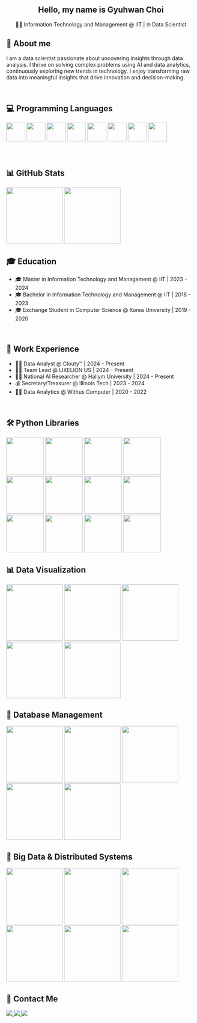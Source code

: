 <h2 align="center">
  Hello, my name is Gyuhwan Choi
</h2>

<p align="center">
  🧑‍🎓 Information Technology and Management @ IIT | 🌐 Data Scientist
</p>

## 📖 About me
I am a data scientist passionate about uncovering insights through data analysis. I thrive on solving complex problems using AI and data analytics, continuously exploring new trends in technology. I enjoy transforming raw data into meaningful insights that drive innovation and decision-making.

<br>

## 💻 Programming Languages
<div float="left" style="margin-bottom: 20px;">
  <img src="https://cdn.jsdelivr.net/gh/devicons/devicon/icons/python/python-original.svg" width="50"/>
  <img src="https://cdn.jsdelivr.net/gh/devicons/devicon/icons/java/java-original.svg" width="50"/>
  <img src="https://cdn.jsdelivr.net/gh/devicons/devicon/icons/r/r-original.svg" width="50"/>
  <img src="https://cdn.jsdelivr.net/gh/devicons/devicon/icons/mysql/mysql-original-wordmark.svg" width="50"/>
  <img src="https://cdn.jsdelivr.net/gh/devicons/devicon/icons/javascript/javascript-original.svg" width="50"/>
  <img src="https://cdn.jsdelivr.net/gh/devicons/devicon/icons/typescript/typescript-original.svg" width="50"/>
  <img src="https://cdn.jsdelivr.net/gh/devicons/devicon/icons/cplusplus/cplusplus-original.svg" width="50"/>
  <img src="https://cdn.jsdelivr.net/gh/devicons/devicon/icons/scala/scala-original.svg" width="50"/>
</div>

<br>

## 📊 GitHub Stats
<img src="https://github-readme-stats.vercel.app/api?username=Choi0619&show_icons=true&count_private=true&theme=default&bg_color=ffffff&text_color=000000&hide_rank=true&hide=prs&custom_title=Gyuhwan's%20GitHub%20Stats" height="150" />
<img src="https://github-readme-stats.vercel.app/api/top-langs/?username=Choi0619&layout=compact&theme=default&bg_color=ffffff&text_color=000000&hide=prs&langs_count=10&custom_title=Languages%20by%20File%20Size" height="150" />



<br>

## 🎓 Education
- 🎓 Master in Information Technology and Management @ IIT | 2023 - 2024
- 🎓 Bachelor in Information Technology and Management @ IIT | 2018 - 2023
- 🎓 Exchange Student in Computer Science @ Korea University | 2019 - 2020

<br>

## 💼 Work Experience
- 👨‍💻 Data Analyst @ Clouty™ | 2024 - Present
- 👨‍🏫 Team Lead @ LIKELION US | 2024 - Present
- 🧑‍🔬 National AI Researcher @ Hallym University | 2024 - Present
- 💰 Secretary/Treasurer @ Illinois Tech | 2023 - 2024
- 👨‍💻 Data Analytics @ Withus Computer | 2020 - 2022

<br>

## 🛠 Python Libraries
<div float="left" style="margin-bottom: 20px;">
  <img src="https://img.shields.io/badge/NumPy-013243?style=for-the-badge&logo=numpy&logoColor=white" width="100"/>
  <img src="https://img.shields.io/badge/pandas-150458?style=for-the-badge&logo=pandas&logoColor=white" width="100"/>
  <img src="https://img.shields.io/badge/scikit--learn-F7931E?style=for-the-badge&logo=scikit-learn&logoColor=white" width="100"/>
  <img src="https://img.shields.io/badge/Matplotlib-007ACC?style=for-the-badge&logo=matplotlib&logoColor=white" width="100"/>
  <img src="https://img.shields.io/badge/Selenium-43B02A?style=for-the-badge&logo=selenium&logoColor=white" width="100"/>
  <img src="https://img.shields.io/badge/Keras-D00000?style=for-the-badge&logo=keras&logoColor=white" width="100"/>
  <img src="https://img.shields.io/badge/PyTorch-EE4C2C?style=for-the-badge&logo=pytorch&logoColor=white" width="100"/>
  <img src="https://img.shields.io/badge/Beautiful%20Soup-2A2A2A?style=for-the-badge&logo=beautifulsoup&logoColor=white" width="100"/>
  <img src="https://img.shields.io/badge/spaCy-09A3D5?style=for-the-badge&logo=spacy&logoColor=white" width="100"/>
  <img src="https://img.shields.io/badge/Gradio-FFA500?style=for-the-badge&logo=gradio&logoColor=white" width="100"/>
  <img src="https://img.shields.io/badge/Streamlit-FF4B4B?style=for-the-badge&logo=streamlit&logoColor=white" width="100"/>
  <img src="https://img.shields.io/badge/OpenCV-5C3EE8?style=for-the-badge&logo=opencv&logoColor=white" width="100"/>
</div>

## 📊 Data Visualization
<div float="left" style="margin-bottom: 20px;">
  <img src="https://img.shields.io/badge/Tableau-E97627?style=for-the-badge&logo=tableau&logoColor=white" width="150"/>
  <img src="https://img.shields.io/badge/Power_BI-F2C811?style=for-the-badge&logo=powerbi&logoColor=black" width="150"/>
  <img src="https://img.shields.io/badge/Matplotlib-007ACC?style=for-the-badge&logo=matplotlib&logoColor=white" width="150"/>
  <img src="https://img.shields.io/badge/Seaborn-3776AB?style=for-the-badge&logo=seaborn&logoColor=white" width="150"/>
  <img src="https://img.shields.io/badge/ggplot2-EF4A36?style=for-the-badge&logo=ggplot2&logoColor=white" width="150"/>
</div>


## 🏢 Database Management
<div float="left" style="margin-bottom: 20px;">
  <img src="https://img.shields.io/badge/Oracle-F80000?style=for-the-badge&logo=oracle&logoColor=black" width="150"/>
  <img src="https://img.shields.io/badge/MySQL-4479A1?style=for-the-badge&logo=mysql&logoColor=white" width="150"/>
  <img src="https://img.shields.io/badge/DuckDB-FFCC00?style=for-the-badge&logo=duckdb&logoColor=black" width="150"/>
  <img src="https://img.shields.io/badge/PostgreSQL-336791?style=for-the-badge&logo=postgresql&logoColor=white" width="150"/>
  <img src="https://img.shields.io/badge/MariaDB-003545?style=for-the-badge&logo=mariadb&logoColor=white" width="150"/>
</div>

## 📂 Big Data & Distributed Systems
<div float="left" style="margin-bottom: 20px;">
  <img src="https://img.shields.io/badge/Apache_Kafka-231F20?style=for-the-badge&logo=apachekafka&logoColor=white" width="150"/>
  <img src="https://img.shields.io/badge/Apache_Hadoop-66CCFF?style=for-the-badge&logo=apachehadoop&logoColor=black" width="150"/>
  <img src="https://img.shields.io/badge/Apache_Spark-E25A1C?style=for-the-badge&logo=apachespark&logoColor=white" width="150"/>
  <img src="https://img.shields.io/badge/Amazon_AWS-232F3E?style=for-the-badge&logo=amazonaws&logoColor=white" width="150"/>
  <img src="https://img.shields.io/badge/Azure-0078D4?style=for-the-badge&logo=azure&logoColor=white" width="150"/>
  <img src="https://img.shields.io/badge/Apache_Airflow-017CEE?style=for-the-badge&logo=apacheairflow&logoColor=white" width="150"/>
</div>


## 📱 Contact Me
<div float="left">
  <a href="mailto:wrtyu0604@gmail.com">
      <img src="https://img.shields.io/badge/Gmail-D14836?style=for-the-badge&logo=gmail&logoColor=white"/> 
  </a>
  <a href="https://www.linkedin.com/in/gyuhwan-choi-data-science/">
    <img src="https://img.shields.io/badge/LinkedIn-0077B5?style=for-the-badge&logo=linkedin&logoColor=white"/>
  </a>
  <a href="https://www.instagram.com/gyuh.wan/">
    <img src="https://img.shields.io/badge/Instagram-E4405F?style=for-the-badge&logo=instagram&logoColor=white"/>
  </a>
</div>

